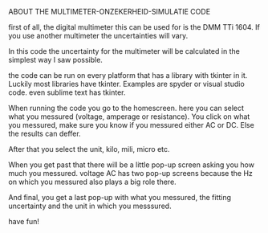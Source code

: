 ABOUT THE MULTIMETER-ONZEKERHEID-SIMULATIE CODE

first of all, the digital multimeter this can be used for is the DMM TTi 1604. If you use another multimeter the uncertainties will vary.

In this code the uncertainty for the multimeter will be calculated in the simplest way I saw possible.

the code can be run on every platform that has a library with tkinter in it. Luckily most libraries have tkinter. 
Examples are spyder or visual studio code. even sublime text has tkinter.

When running the code you go to the homescreen. here you can select what you messured (voltage, amperage or resistance). You click on what you messured, make sure you
know if you messured either AC or DC. Else the results can deffer. 

After that you select the unit, kilo, mili, micro etc. 

When you get past that there will be a little pop-up screen asking you how much you messured. voltage AC has two pop-up screens because the Hz on which you messured
also plays a big role there. 

And final, you get a last pop-up with what you messured, the fitting uncertainty and the unit in which you messsured.

have fun!
